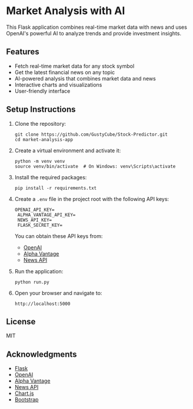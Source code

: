 # Market Analysis with AI

This Flask application combines real-time market data with news and uses OpenAI's powerful AI to analyze trends and provide investment insights.

## Features

- Fetch real-time market data for any stock symbol
- Get the latest financial news on any topic
- AI-powered analysis that combines market data and news
- Interactive charts and visualizations
- User-friendly interface

## Setup Instructions

1. Clone the repository:
   ```
   git clone https://github.com/GustyCube/Stock-Predictor.git
   cd market-analysis-app
   ```

2. Create a virtual environment and activate it:
   ```
   python -m venv venv
   source venv/bin/activate  # On Windows: venv\Scripts\activate
   ```

3. Install the required packages:
   ```
   pip install -r requirements.txt
   ```

4. Create a `.env` file in the project root with the following API keys:
   ```
   OPENAI_API_KEY=
    ALPHA_VANTAGE_API_KEY=
    NEWS_API_KEY=
    FLASK_SECRET_KEY=
   ```

   You can obtain these API keys from:
   - [OpenAI](https://platform.openai.com/)
   - [Alpha Vantage](https://www.alphavantage.co/)
   - [News API](https://newsapi.org/)

5. Run the application:
   ```
   python run.py
   ```

6. Open your browser and navigate to:
   ```
   http://localhost:5000
   ```

## License

MIT

## Acknowledgments

- [Flask](https://flask.palletsprojects.com/)
- [OpenAI](https://openai.com/)
- [Alpha Vantage](https://www.alphavantage.co/)
- [News API](https://newsapi.org/)
- [Chart.js](https://www.chartjs.org/)
- [Bootstrap](https://getbootstrap.com/)
